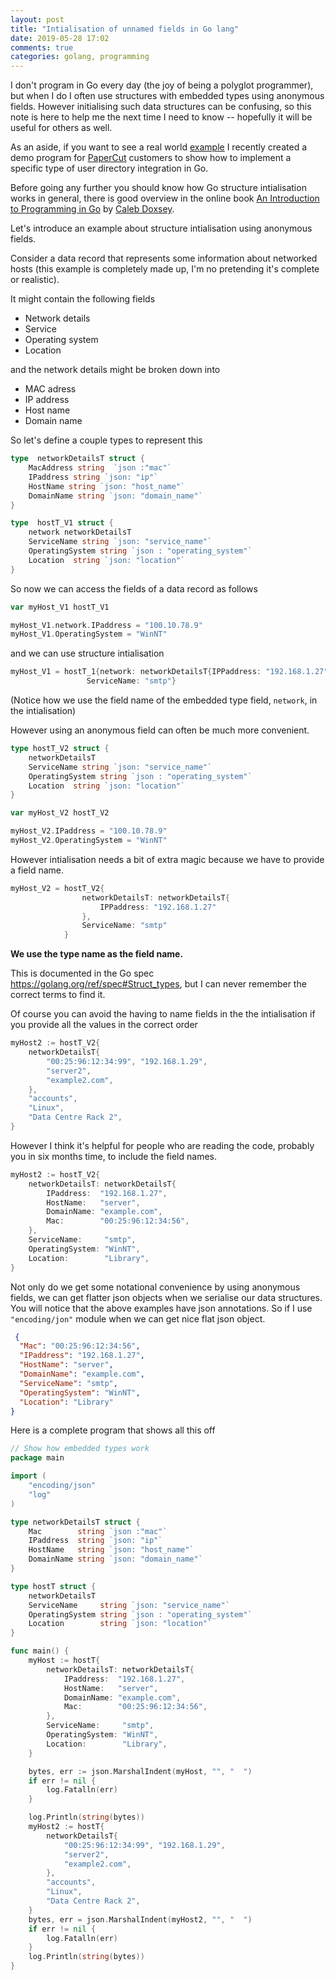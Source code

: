 ```yaml
---
layout: post
title: "Intialisation of unnamed fields in Go lang"
date: 2019-05-28 17:02
comments: true
categories: golang, programming
---
```


I don't program in Go every day (the joy of being a polyglot programmer),
but when I do I often use structures with embedded types using
anonymous fields. However initialising such data structures can be confusing,
so this note is here to help me the next time I need to know -- hopefully
it will be useful for others as well.

As an aside, if you want to see a real world
[example](https://github.com/PaperCutSoftware/PaperCutExamples/blob/master/Authentication/cust-auth-sync.go)
I recently created a demo program for [PaperCut](https://papercut.com/) customers
to show how to implement a specific type of user directory integration in Go.


Before going any further you should know how Go structure intialisation works
in general, there is good overview in the online book
[An Introduction to Programming in Go](https://www.golang-book.com/books/intro/9)
by [Caleb Doxsey](https://www.doxsey.net/).

Let's introduce an example about structure intialisation using anonymous fields.

Consider a data record that represents some information about networked hosts (this example is completely made up,
I'm no pretending it's complete or realistic).

It might contain the following fields

* Network details
* Service
* Operating system
* Location

and the network details might be broken down into

*	MAC adress
*	IP address
*   Host name
*	Domain name

So let's define a couple types to represent this

```go
type  networkDetailsT struct {
	MacAddress string  `json :"mac"`
	IPaddress string `json: "ip"`
	HostName string `json: "host_name"`
	DomainName string `json: "domain_name"`
}

type  hostT_V1 struct {
	network networkDetailsT
	ServiceName string `json: "service_name"`
	OperatingSystem string `json : "operating_system"`
	Location  string `json: "location"`
}
```

So now we can access the fields of a data record as follows

```go
var myHost_V1 hostT_V1

myHost_V1.network.IPaddress = "100.10.78.9"
myHost_V1.OperatingSystem = "WinNT"
```
and we can use structure intialisation

```go
myHost_V1 = hostT_1{network: networkDetailsT{IPPaddress: "192.168.1.27"},
				 ServiceName: "smtp"}
```
(Notice how we use the field name of the embedded type field, `network`,
in the intialisation)

However using an anonymous field can often be much more convenient.

```go
type hostT_V2 struct {
	networkDetailsT
	ServiceName string `json: "service_name"`
	OperatingSystem string `json : "operating_system"`
	Location  string `json: "location"`
}

var myHost_V2 hostT_V2

myHost_V2.IPaddress = "100.10.78.9"
myHost_V2.OperatingSystem = "WinNT"
```
However intialisation needs a bit of extra magic because we have to
provide a field name.

```go
myHost_V2 = hostT_V2{
				networkDetailsT: networkDetailsT{
					IPPaddress: "192.168.1.27"
				},
				ServiceName: "smtp"
			}
```
**We use the type name as the field name.**

This is documented in the Go spec https://golang.org/ref/spec#Struct_types,
but I can never remember the correct terms to find it.

Of course you can avoid the having to name fields in the the intialisation if you provide all the
values in the correct order

```go
myHost2 := hostT_V2{
	networkDetailsT{
		"00:25:96:12:34:99", "192.168.1.29",
		"server2",
		"example2.com",
	},
	"accounts",
	"Linux",
	"Data Centre Rack 2",
}
```

However I think it's helpful for people who are reading the code,
probably you in six months time, to include the field names.

```go
myHost2 := hostT_V2{
	networkDetailsT: networkDetailsT{
		IPaddress:  "192.168.1.27",
		HostName:   "server",
		DomainName: "example.com",
		Mac:        "00:25:96:12:34:56",
	},
	ServiceName:     "smtp",
	OperatingSystem: "WinNT",
	Location:        "Library",
}
```

Not only do we get some notational convenience
by using anonymous fields, we can get flatter json objects
when we serialise our data structures. You will notice
that the above examples have json annotations. So
if I use ``"encoding/jon"`` module when we can get nice
flat json object.

```json
 {
  "Mac": "00:25:96:12:34:56",
  "IPaddress": "192.168.1.27",
  "HostName": "server",
  "DomainName": "example.com",
  "ServiceName": "smtp",
  "OperatingSystem": "WinNT",
  "Location": "Library"
}
```

Here is a complete program that shows all this off

```go
// Show how embedded types work
package main

import (
	"encoding/json"
	"log"
)

type networkDetailsT struct {
	Mac        string `json :"mac"`
	IPaddress  string `json: "ip"`
	HostName   string `json: "host_name"`
	DomainName string `json: "domain_name"`
}

type hostT struct {
	networkDetailsT
	ServiceName     string `json: "service_name"`
	OperatingSystem string `json : "operating_system"`
	Location        string `json: "location"`
}

func main() {
	myHost := hostT{
		networkDetailsT: networkDetailsT{
			IPaddress:  "192.168.1.27",
			HostName:   "server",
			DomainName: "example.com",
			Mac:        "00:25:96:12:34:56",
		},
		ServiceName:     "smtp",
		OperatingSystem: "WinNT",
		Location:        "Library",
	}

	bytes, err := json.MarshalIndent(myHost, "", "  ")
	if err != nil {
		log.Fatalln(err)
	}

	log.Println(string(bytes))
	myHost2 := hostT{
		networkDetailsT{
			"00:25:96:12:34:99", "192.168.1.29",
			"server2",
			"example2.com",
		},
		"accounts",
		"Linux",
		"Data Centre Rack 2",
	}
	bytes, err = json.MarshalIndent(myHost2, "", "  ")
	if err != nil {
		log.Fatalln(err)
	}
	log.Println(string(bytes))
}
```





